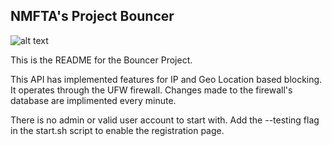 ## NMFTA's Project Bouncer

![alt text](https://raw.githubusercontent.com/reap3r/nmfta-bouncer/master/icon.png)


This is the README for the Bouncer Project.

This API has implemented features for IP and Geo Location based blocking.
It operates through the UFW firewall.
Changes made to the firewall's database are implimented every minute.

There is no admin or valid user account to start with. Add the --testing flag in the start.sh script to enable the registration page.
